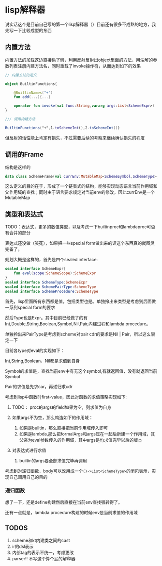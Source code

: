 # lisp解释器

说实话这个是目前自己写的第一个lisp解释器（）目前还有很多不成熟的地方，我先写一下比较成型的东西

## 内置方法

内置方法的加载这边直接偷了懒，利用反射反射出object里面的方法，用注解的参数列表注册内建方法名，同时重载了invoke操作符，从而达到如下的效果
```kotlin
// 内建方法的定义

object BuiltinFunctions{

    @BuiltinNames("+")
    fun add(...){...}

    operator fun invoke(val func:String,vararg args:List<SchemeExpr>)
}

/// 调用内建方法

BuiltinFunctions("+",1.toSchemeInt(),2.toSchemeInt())
```
但反射的话性能上肯定有损失，不过需要后续的考察来继续确认损失的程度

## 调用的Frame

结构是这样的

```kotlin
data class SchemeFrame(val currEnv:MutableMap<SchemeSymbol,SchemeType>,val parentEnv:SchemeFrame?)
```

这么定义的目的在于，形成了一个链表式的结构，能够实现动态语言当前作用域和父作用域的查找；同时由于语言要求规定对当前env的修改，因此currEnv是一个MutableMap

## 类型和表达式

TODO：表达式，更多的数值类型，以及考虑一下builtinproc和lambdaproc可否有合并的部分


表达式还没做（笑死），如果把一些special form做出来的话这个东西真的就图灵完备了。

规划大概是这样的，首先是四个sealed interface:

```kotlin
sealed interface SchemeExpr{
    fun eval(scope:SchemeScope):SchemeExpr
}
sealed interface SchemeType:SchemeExpr
sealed interface SchemePairType:SchemeType
sealed interface SchemeProcedure:SchemeType
```

首先，lisp里面所有东西都是值，包括类型也是。单独拎出来类型是考虑到后面做一系列special form的要求

然后Type也是Expr。其中目前已经做了的有Int,Double,String,Boolean,Symbol,Nil,Pair,内建过程和lambda procedure。

单独拎出来PairType是考虑到scheme对pair cdr的要求是Nil | Pair，所以这么限定一下

目前各type对eval的实现如下：

Int,String,Boolean，Nil都是求值到自身

Symbol的求值是，查找当前env中有无这个symbol,有就返回值，没有就返回当前Symbol

Pair的求值是先求car，再递归求cdr

考虑到lisp中函数时first-value，因此对函数的求值策略实现如下:

1. TODO： proc的args的field如果为空，则求值为自身

2. 如果args不为空，那么构造如下的作用域：
   1. 如果是builtin，那么直接把当前作用域传入即可
   2. 如果是lambda,那么把formalArgs和args压在一起后新建一个作用域，其父亲为eval参数传入的作用域，其中args是均求值完毕以后的版本
3. 对表达式进行求值
   1. builtin的args要全部求值完毕再调用

考虑到对递归函数，body可以改用成一个`()->List<SchemeType>`的闭包表示，实现自己调用自己的目的


### 递归函数

想了一下，还是define构建然后直接在当前env查找强转得了。

还有一点就是，lambda procedure构建的时候env是当前求值的作用域

## TODOS

1. scheme和kt内建类之间的cast
2. ir的dsl表示
3. 内部tag的表示不统一，考虑更改
4. parser!! 不写这个算个屁的解释器